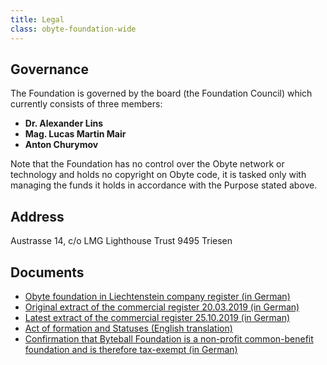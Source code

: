 ```yaml
---
title: Legal
class: obyte-foundation-wide
---
```

<div class="categories-list">
    <div class="category-block one">
        <h2 class="title">Governance</h2>
        <p>The Foundation is governed by the board (the Foundation Council) which currently consists of three members:</p>
        <ul>
            <li><b>Dr. Alexander Lins</b></li>
            <li><b>Mag. Lucas Martin Mair</b></li>
            <li><b>Anton Churymov</b></li>
        </ul>
        <p>
            Note that the Foundation has no control over the Obyte network or technology and holds no copyright on Obyte code, it is tasked only with managing the funds it holds in accordance with the Purpose stated above.
        </p>
    </div>
    <div class="category-block two">
        <h2 class="title">Address</h2>
        <p>Austrasse 14, c/o LMG Lighthouse Trust 9495 Triesen</p>
    </div>
    <div class="category-block three">
        <h2 class="title">Documents</h2>
        <ul>
            <li>
                <a target="_blank" href="https://www.oera.li/cr-portal/auszug/auszug.xhtml?uid=FL-0002.607.342-3">Obyte foundation in Liechtenstein company register (in German)</a>
            </li>
            <li>
                <a target="_blank" href="https://www.dropbox.com/s/rbl49ysec6o3ouf/Extract%20of%20the%20Commerical%20Register_Certified%20dd.%2020.03.2019.pdf?dl=0">Original extract of the commercial register 20.03.2019 (in German)</a>
            </li>
            <li>
                <a target="_blank" href="https://www.dropbox.com/s/trognbg5g1zroem/extract%20of%20trade%20registry%20191025.pdf?dl=0">Latest extract of the commercial register 25.10.2019 (in German)</a>            
            </li>
            <li>
                <a target="_blank" href="https://www.dropbox.com/s/u36a90kzsdxeqmr/Act%20of%20Fomration%20and%20Statutes_Certified%20dd.%2020.03.2019%20%28EN%29.pdf?dl=0">Act of formation and Statuses (English translation)</a>            
            </li>
            <li>
                <a target="_blank" href="https://www.dropbox.com/s/ejtk863mooz1qzg/Byteball_Entscheidung%20Steuerbefreiung.pdf?dl=0">Confirmation that Byteball Foundation is a non-profit common-benefit foundation and is therefore tax-exempt (in German)</a>            
            </li>
        </ul>  
    </div>
</div>
